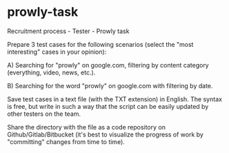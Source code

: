 # prowly-task
Recruitment process - Tester - Prowly task

Prepare 3 test cases for the following scenarios (select the "most interesting" cases in your opinion):

A) Searching for "prowly" on google.com, filtering by content category (everything, video, news, etc.).

B) Searching for the word "prowly" on google.com with filtering by date.

Save test cases in a text file (with the TXT extension) in English.
The syntax is free, but write in such a way that the script can be easily updated by other testers on the team.

Share the directory with the file as a code repository on Github/Gitlab/Bitbucket (it's best to visualize the progress of work by "committing" changes from time to time).
